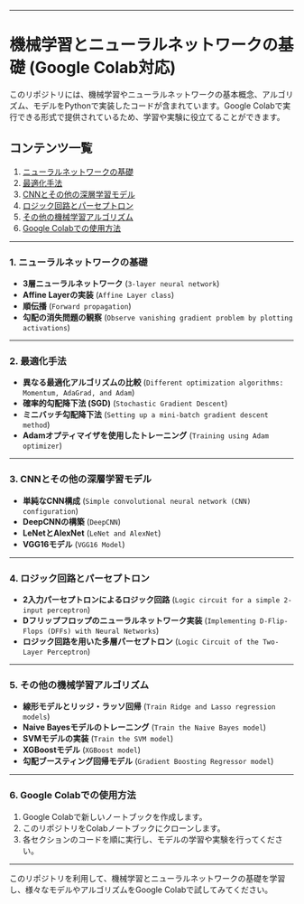 

---

# 機械学習とニューラルネットワークの基礎 (Google Colab対応)

このリポジトリには、機械学習やニューラルネットワークの基本概念、アルゴリズム、モデルをPythonで実装したコードが含まれています。Google Colabで実行できる形式で提供されているため、学習や実験に役立てることができます。

## コンテンツ一覧
1. [ニューラルネットワークの基礎](#ニューラルネットワークの基礎)
2. [最適化手法](#最適化手法)
3. [CNNとその他の深層学習モデル](#cnnとその他の深層学習モデル)
4. [ロジック回路とパーセプトロン](#ロジック回路とパーセプトロン)
5. [その他の機械学習アルゴリズム](#その他の機械学習アルゴリズム)
6. [Google Colabでの使用方法](#google-colabでの使用方法)

---

### 1. ニューラルネットワークの基礎
- **3層ニューラルネットワーク** (`3-layer neural network`)
- **Affine Layerの実装** (`Affine Layer class`)
- **順伝播** (`Forward propagation`)
- **勾配の消失問題の観察** (`Observe vanishing gradient problem by plotting activations`)

---

### 2. 最適化手法
- **異なる最適化アルゴリズムの比較** (`Different optimization algorithms: Momentum, AdaGrad, and Adam`)
- **確率的勾配降下法 (SGD)** (`Stochastic Gradient Descent`)
- **ミニバッチ勾配降下法** (`Setting up a mini-batch gradient descent method`)
- **Adamオプティマイザを使用したトレーニング** (`Training using Adam optimizer`)

---

### 3. CNNとその他の深層学習モデル
- **単純なCNN構成** (`Simple convolutional neural network (CNN) configuration`)
- **DeepCNNの構築** (`DeepCNN`)
- **LeNetとAlexNet** (`LeNet and AlexNet`)
- **VGG16モデル** (`VGG16 Model`)

---

### 4. ロジック回路とパーセプトロン
- **2入力パーセプトロンによるロジック回路** (`Logic circuit for a simple 2-input perceptron`)
- **Dフリップフロップのニューラルネットワーク実装** (`Implementing D-Flip-Flops (DFFs) with Neural Networks`)
- **ロジック回路を用いた多層パーセプトロン** (`Logic Circuit of the Two-Layer Perceptron`)

---

### 5. その他の機械学習アルゴリズム
- **線形モデルとリッジ・ラッソ回帰** (`Train Ridge and Lasso regression models`)
- **Naive Bayesモデルのトレーニング** (`Train the Naive Bayes model`)
- **SVMモデルの実装** (`Train the SVM model`)
- **XGBoostモデル** (`XGBoost model`)
- **勾配ブースティング回帰モデル** (`Gradient Boosting Regressor model`)

---

### 6. Google Colabでの使用方法

1. Google Colabで新しいノートブックを作成します。
2. このリポジトリをColabノートブックにクローンします。
3. 各セクションのコードを順に実行し、モデルの学習や実験を行ってください。

--- 

このリポジトリを利用して、機械学習とニューラルネットワークの基礎を学習し、様々なモデルやアルゴリズムをGoogle Colabで試してみてください。
